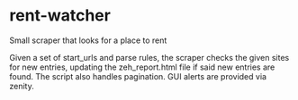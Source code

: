 rent-watcher
============

Small scraper that looks for a place to rent

Given a set of start_urls and parse rules, the scraper checks the given sites for new entries, updating the zeh_report.html file if said new entries are found. The script also handles pagination. GUI alerts are provided via zenity.
